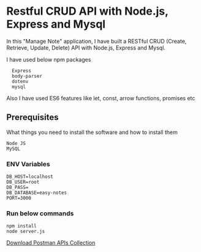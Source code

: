 # Restful CRUD API with Node.js, Express and Mysql
In this "Manage Note" application, I have built a RESTful CRUD (Create, Retrieve, Update, Delete) API with Node.js, Express and Mysql.

I have used below npm packages
```
  Express
  body-parser
  dotenv
  mysql
```
Also I have used ES6 features like let, const, arrow functions, promises etc

## Prerequisites
What things you need to install the software and how to install them

```
Node JS
MySQL
```

### ENV Variables
```
DB_HOST=localhost
DB_USER=root
DB_PASS=
DB_DATABASE=easy-notes
PORT=3000
```

### Run below commands
```
npm install
node server.js
```

[Download Postman APIs Collection](https://raw.githubusercontent.com/mahesh9696/node-easy-notes-app/master/notes.postman_collection.json)
